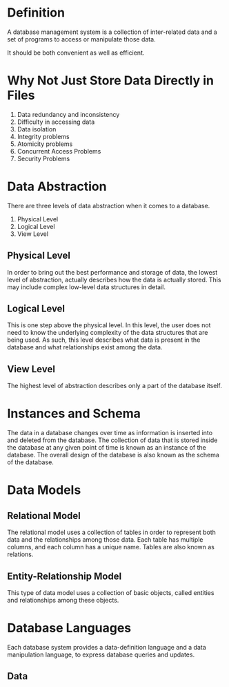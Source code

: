 # Definition
A database management system is a collection of inter-related data and a set of programs to access or manipulate those data.

It should be both convenient as well as efficient.
# Why Not Just Store Data Directly in Files
1. Data redundancy and inconsistency
2. Difficulty in accessing data
3. Data isolation
4. Integrity problems
5. Atomicity problems
6. Concurrent Access Problems
7. Security Problems
# Data Abstraction
There are three levels of data abstraction when it comes to a database.
1. Physical Level
2. Logical Level
3. View Level
## Physical Level
In order to bring out the best performance and storage of data, the lowest level of abstraction, actually describes how the data is actually stored. This may include complex low-level data structures in detail.
## Logical Level
This is one step above the physical level. In this level, the user does not need to know the underlying complexity of the data structures that are being used. As such, this level describes what data is present in the database and what relationships exist among the data.
## View Level
The highest level of abstraction describes only a part of the database itself.
# Instances and Schema
The data in a database changes over time as information is inserted into and deleted from the database. The collection of data that is stored inside the database at any given point of time is known as an instance of the database. The overall design of the database is also known as the schema of the database.
# Data Models
## Relational Model
The relational model uses a collection of tables in order to represent both data and the relationships among those data. Each table has multiple columns, and each column has a unique name. Tables are also known as relations. 
## Entity-Relationship Model
This type of data model uses a collection of basic objects, called entities and relationships among these objects.
# Database Languages
Each database system provides a data-definition language and a data manipulation language, to express database queries and updates. 
## Data